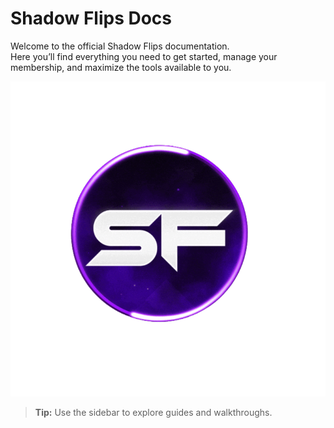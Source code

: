 # Shadow Flips Docs

Welcome to the official Shadow Flips documentation.  
Here you’ll find everything you need to get started, manage your membership, and maximize the tools available to you.

![Shadow Flips Logo](assets/logo.png)

> **Tip:** Use the sidebar to explore guides and walkthroughs.
